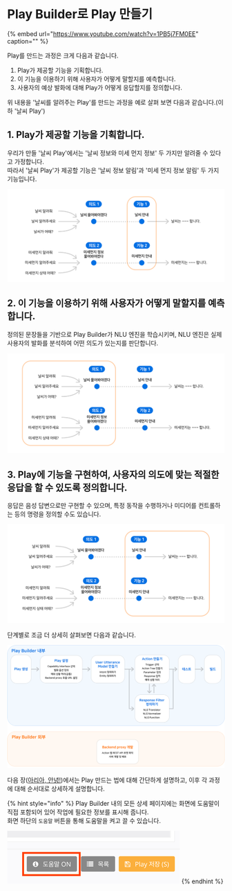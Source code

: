 # Play Builder로 Play 만들기

{% embed url="https://www.youtube.com/watch?v=1PB5j7FM0EE" caption="" %}

Play를 만드는 과정은 크게 다음과 같습니다.

1. Play가 제공할 기능을 기획합니다.
2. 이 기능을 이용하기 위해 사용자가 어떻게 말할지를 예측합니다.
3. 사용자의 예상 발화에 대해 Play가 어떻게 응답할지를 정의합니다.

위 내용을 '날씨를 알려주는 Play'를 만드는 과정을 예로 살펴 보면 다음과 같습니다.\(이하 '날씨 Play'\)

## 1. Play가 제공할 기능을 기획합니다.

우리가 만들 '날씨 Play'에서는 '날씨 정보와 미세 먼지 정보' 두 가지만 알려줄 수 있다고 가정합니다.  
따라서 '날씨 Play'가 제공할 기능은 '날씨 정보 알림'과 '미세 먼지 정보 알림' 두 가지 기능입니다.

![](../../.gitbook/assets/assets_ch3_00_01%20%281%29.png)

## 2. 이 기능을 이용하기 위해 사용자가 어떻게 말할지를 예측합니다.

정의된 문장들을 기반으로 Play Builder가 NLU 엔진을 학습시키며, NLU 엔진은 실제 사용자의 발화를 분석하여 어떤 의도가 있는지를 판단합니다.

![](../../.gitbook/assets/assets_ch3_312_01-1%20%288%29%20%288%29%20%281%29%20%288%29.png)

## 3. Play에 기능을 구현하여, 사용자의 의도에 맞는 적절한 응답을 할 수 있도록 정의합니다.

응답은 음성 답변으로만 구현할 수 있으며, 특정 동작을 수행하거나 미디어를 컨트롤하는 등의 명령을 정의할 수도 있습니다.

![](../../.gitbook/assets/assets_ch3_00_03-1%20%282%29%20%282%29%20%282%29%20%282%29.png)

단계별로 조금 더 상세히 살펴보면 다음과 같습니다.

![](../../.gitbook/assets/assets_ch3_32_01_2-1%20%283%29%20%283%29%20%283%29%20%284%29.png)

다음 장\([아리아, 안녕!](hello-aria/)\)에서는 Play 만드는 법에 대해 간단하게 설명하고, 이후 각 과정에 대해 순서대로 상세하게 설명합니다.

{% hint style="info" %}
Play Builder 내의 모든 상세 페이지에는 화면에 도움말이 직접 포함되어 있어 작업에 필요한 정보를 표시해 줍니다.  
화면 하단의 `도움말` 버튼을 통해 도움말을 켜고 끌 수 있습니다.

![](../../.gitbook/assets/assets_ch3_32_c01_2__1%20%282%29%20%282%29%20%282%29%20%281%29.png)
{% endhint %}

